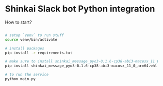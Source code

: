 # Shinkai Slack bot Python integration

How to start?

```bash

# setup `venv` to run stuff 
source venv/bin/activate

# install packages 
pip install -r requirements.txt

# make sure to install shinkai_message_pyo3-0.1.6-cp38-abi3-macosx_11_0_arm64.whl lib which is not available in pip yet
pip install shinkai_message_pyo3-0.1.6-cp38-abi3-macosx_11_0_arm64.whl

# to run the service
python main.py
```
